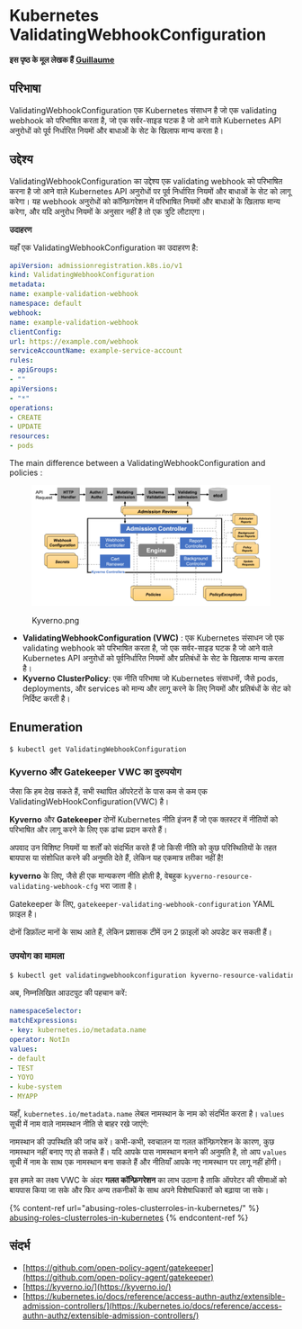 # Kubernetes ValidatingWebhookConfiguration

**इस पृष्ठ के मूल लेखक हैं** [**Guillaume**](https://www.linkedin.com/in/guillaume-chapela-ab4b9a196)

## परिभाषा

ValidatingWebhookConfiguration एक Kubernetes संसाधन है जो एक validating webhook को परिभाषित करता है, जो एक सर्वर-साइड घटक है जो आने वाले Kubernetes API अनुरोधों को पूर्व निर्धारित नियमों और बाधाओं के सेट के खिलाफ मान्य करता है।

## उद्देश्य

ValidatingWebhookConfiguration का उद्देश्य एक validating webhook को परिभाषित करना है जो आने वाले Kubernetes API अनुरोधों पर पूर्व निर्धारित नियमों और बाधाओं के सेट को लागू करेगा। यह webhook अनुरोधों को कॉन्फ़िगरेशन में परिभाषित नियमों और बाधाओं के खिलाफ मान्य करेगा, और यदि अनुरोध नियमों के अनुसार नहीं है तो एक त्रुटि लौटाएगा।

**उदाहरण**

यहाँ एक ValidatingWebhookConfiguration का उदाहरण है:
```yaml
apiVersion: admissionregistration.k8s.io/v1
kind: ValidatingWebhookConfiguration
metadata:
name: example-validation-webhook
namespace: default
webhook:
name: example-validation-webhook
clientConfig:
url: https://example.com/webhook
serviceAccountName: example-service-account
rules:
- apiGroups:
- ""
apiVersions:
- "*"
operations:
- CREATE
- UPDATE
resources:
- pods
```
The main difference between a ValidatingWebhookConfiguration and policies :&#x20;

<figure><img src="../../.gitbook/assets/Kyverno.png" alt=""><figcaption><p>Kyverno.png</p></figcaption></figure>

* **ValidatingWebhookConfiguration (VWC)** : एक Kubernetes संसाधन जो एक validating webhook को परिभाषित करता है, जो एक सर्वर-साइड घटक है जो आने वाले Kubernetes API अनुरोधों को पूर्वनिर्धारित नियमों और प्रतिबंधों के सेट के खिलाफ मान्य करता है।
* **Kyverno ClusterPolicy**: एक नीति परिभाषा जो Kubernetes संसाधनों, जैसे pods, deployments, और services को मान्य और लागू करने के लिए नियमों और प्रतिबंधों के सेट को निर्दिष्ट करती है।

## Enumeration
```
$ kubectl get ValidatingWebhookConfiguration
```
### Kyverno और Gatekeeper VWC का दुरुपयोग

जैसा कि हम देख सकते हैं, सभी स्थापित ऑपरेटरों के पास कम से कम एक ValidatingWebHookConfiguration(VWC) है।

**Kyverno** और **Gatekeeper** दोनों Kubernetes नीति इंजन हैं जो एक क्लस्टर में नीतियों को परिभाषित और लागू करने के लिए एक ढांचा प्रदान करते हैं।

अपवाद उन विशिष्ट नियमों या शर्तों को संदर्भित करते हैं जो किसी नीति को कुछ परिस्थितियों के तहत बायपास या संशोधित करने की अनुमति देते हैं, लेकिन यह एकमात्र तरीका नहीं है!

**kyverno** के लिए, जैसे ही एक मान्यकरण नीति होती है, वेबहुक `kyverno-resource-validating-webhook-cfg` भरा जाता है।

Gatekeeper के लिए, `gatekeeper-validating-webhook-configuration` YAML फ़ाइल है।

दोनों डिफ़ॉल्ट मानों के साथ आते हैं, लेकिन प्रशासक टीमें उन 2 फ़ाइलों को अपडेट कर सकती हैं।

### उपयोग का मामला
```bash
$ kubectl get validatingwebhookconfiguration kyverno-resource-validating-webhook-cfg -o yaml
```
अब, निम्नलिखित आउटपुट की पहचान करें:
```yaml
namespaceSelector:
matchExpressions:
- key: kubernetes.io/metadata.name
operator: NotIn
values:
- default
- TEST
- YOYO
- kube-system
- MYAPP
```
यहाँ, `kubernetes.io/metadata.name` लेबल नामस्थान के नाम को संदर्भित करता है। `values` सूची में नाम वाले नामस्थान नीति से बाहर रखे जाएंगे:

नामस्थान की उपस्थिति की जांच करें। कभी-कभी, स्वचालन या गलत कॉन्फ़िगरेशन के कारण, कुछ नामस्थान नहीं बनाए गए हो सकते हैं। यदि आपके पास नामस्थान बनाने की अनुमति है, तो आप `values` सूची में नाम के साथ एक नामस्थान बना सकते हैं और नीतियाँ आपके नए नामस्थान पर लागू नहीं होंगी।

इस हमले का लक्ष्य VWC के अंदर **गलत कॉन्फ़िगरेशन** का लाभ उठाना है ताकि ऑपरेटर की सीमाओं को बायपास किया जा सके और फिर अन्य तकनीकों के साथ अपने विशेषाधिकारों को बढ़ाया जा सके।

{% content-ref url="abusing-roles-clusterroles-in-kubernetes/" %}
[abusing-roles-clusterroles-in-kubernetes](abusing-roles-clusterroles-in-kubernetes/)
{% endcontent-ref %}

## संदर्भ

* [https://github.com/open-policy-agent/gatekeeper](https://github.com/open-policy-agent/gatekeeper)
* [https://kyverno.io/](https://kyverno.io/)
* [https://kubernetes.io/docs/reference/access-authn-authz/extensible-admission-controllers/](https://kubernetes.io/docs/reference/access-authn-authz/extensible-admission-controllers/)
